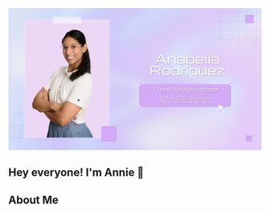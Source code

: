 ![Banner](https://github.com/anabella-01/anabella-01/blob/main/Banner%20de%20anie%20JPG.jpg?raw=true)
## Hey everyone! I'm Annie 👋

## About Me
<!--
**anabella-01/anabella-01** is a ✨ _special_ ✨ repository because its `README.md` (this file) appears on your GitHub profile.

Here are some ideas to get you started:

- 🔭 I’m currently working on ...
- 🌱 I’m currently learning ...
- 👯 I’m looking to collaborate on ...
- 🤔 I’m looking for help with ...
- 💬 Ask me about ...
- 📫 How to reach me: ...
- 😄 Pronouns: ...
- ⚡ Fun fact: ...
-->
